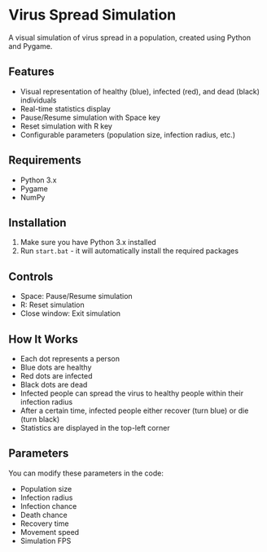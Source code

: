 # Virus Spread Simulation

A visual simulation of virus spread in a population, created using Python and Pygame.

## Features

- Visual representation of healthy (blue), infected (red), and dead (black) individuals
- Real-time statistics display
- Pause/Resume simulation with Space key
- Reset simulation with R key
- Configurable parameters (population size, infection radius, etc.)

## Requirements

- Python 3.x
- Pygame
- NumPy

## Installation

1. Make sure you have Python 3.x installed
2. Run `start.bat` - it will automatically install the required packages

## Controls

- Space: Pause/Resume simulation
- R: Reset simulation
- Close window: Exit simulation

## How It Works

- Each dot represents a person
- Blue dots are healthy
- Red dots are infected
- Black dots are dead
- Infected people can spread the virus to healthy people within their infection radius
- After a certain time, infected people either recover (turn blue) or die (turn black)
- Statistics are displayed in the top-left corner

## Parameters

You can modify these parameters in the code:
- Population size
- Infection radius
- Infection chance
- Death chance
- Recovery time
- Movement speed
- Simulation FPS 